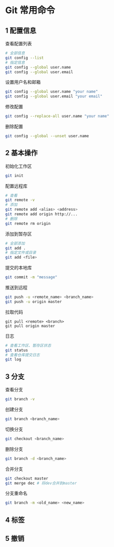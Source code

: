 # Git 常用命令

## 1 配置信息

查看配置列表
```bash
# 全部信息
git config --list
# 指定信息
git config --global user.name
git config --global user.email
```

设置用户名和邮箱
```bash
git config --global user.name "your name"
git config --global user.email "your email"
```

修改配置
```bash
git config --replace-all user.name "your name"
```

删除配置
```bash
git config --global --unset user.name
```

## 2 基本操作

初始化工作区
```bash
git init
```

配置远程库
```bash
# 查看
git remote -v
# 添加
git remote add <alias> <address>
git remote add origin http://...
# 删除
git remote rm origin
```

添加到暂存区
```bash
# 全部添加
git add .
# 指定文件或目录
git add <file>
```

提交的本地库
```bash
git commit -m "message"
```

推送到远程
```bash
git push -u <remote_name> <branch_name>
git push -u origin master
```

拉取代码
```Shell
git pull <remote> <branch>
git pull origin master
```

日志
```bash
# 查看工作区、暂存区状态
git status
# 查看仓库提交日志
git log
```

## 3 分支
查看分支
```bash
git branch -v
```

创建分支
```bash
git branch <branch_name>
```

切换分支
```bash
git checkout <branch_name>
```

删除分支
```bash
git branch -d <branch_name>
```

合并分支
```bash
git checkout master
git merge dec # 将dev合并到master
```

分支重命名
```bash
git branch -m <old_name> <new_name>
```

## 4 标签

## 5 撤销